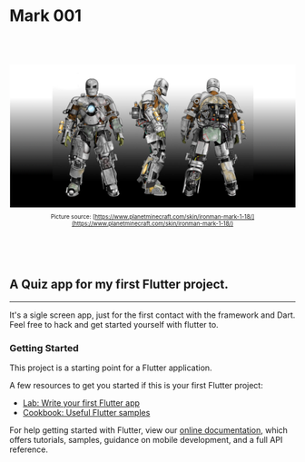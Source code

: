 
# Mark 001
<div align="center" style="padding-top: 50px; font-size: 10px">
<img align="center"  src="./assets/mark1_git.png">
   
Picture source: [https://www.planetminecraft.com/skin/ironman-mark-1-18/](https://www.planetminecraft.com/skin/ironman-mark-1-18/)    
</div>

<div align="left" style="padding-top: 50px;">

## A Quiz app for my first Flutter project.
----
It's a sigle screen app, just for the first contact with the framework and Dart.
<br/>
Feel free to hack and get started yourself with flutter to. 


### Getting Started

This project is a starting point for a Flutter application.

A few resources to get you started if this is your first Flutter project:

- [Lab: Write your first Flutter app](https://flutter.dev/docs/get-started/codelab)
- [Cookbook: Useful Flutter samples](https://flutter.dev/docs/cookbook)

For help getting started with Flutter, view our
[online documentation](https://flutter.dev/docs), which offers tutorials,
samples, guidance on mobile development, and a full API reference.
</div>